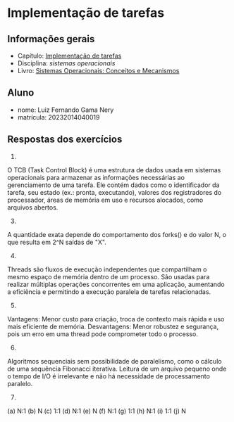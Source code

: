 # Implementação de tarefas

## Informações gerais

- Capítulo: [Implementação de tarefas](https://wiki.inf.ufpr.br/maziero/lib/exe/fetch.php?media=socm:socm-05.pdf)
- Disciplina: *sistemas operacionais*
- Livro: [Sistemas Operacionais: Conceitos e Mecanismos](https://wiki.inf.ufpr.br/maziero/doku.php?id=socm:start)

## Aluno

- nome: Luiz Fernando Gama Nery
- matrícula: 20232014040019

## Respostas dos exercícios

1.
O TCB (Task Control Block) é uma estrutura de dados usada em sistemas operacionais para armazenar as informações necessárias ao gerenciamento de uma tarefa. Ele contém dados como o identificador da tarefa, seu estado (ex.: pronta, executando), valores dos registradores do processador, áreas de memória em uso e recursos alocados, como arquivos abertos.

3.
A quantidade exata depende do comportamento dos forks() e do valor N, o que resulta em 2^N saídas de "X".

4.
Threads são fluxos de execução independentes que compartilham o mesmo espaço de memória dentro de um processo. São usadas para realizar múltiplas operações concorrentes em uma aplicação, aumentando a eficiência e permitindo a execução paralela de tarefas relacionadas.

5.
Vantagens: Menor custo para criação, troca de contexto mais rápida e uso mais eficiente de memória.
Desvantagens: Menor robustez e segurança, pois um erro em uma thread pode comprometer todo o processo.

6.
Algoritmos sequenciais sem possibilidade de paralelismo, como o cálculo de uma sequência Fibonacci iterativa.
Leitura de um arquivo pequeno onde o tempo de I/O é irrelevante e não há necessidade de processamento paralelo.

7.
(a) N:1
(b) N
(c) 1:1
(d) N:1
(e) N
(f) N:1
(g) 1:1
(h) N:1
(i) 1:1
(j) N
